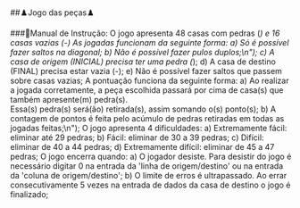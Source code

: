 ##♟️Jogo das peças♟️

###📄Manual de Instrução:
O jogo apresenta 48 casas com pedras (*) e 16 casas vazias (-)
As jogadas funcionam da seguinte forma:
  a) Só é possível fazer saltos na diagonal;
  b) Não é possível fazer pulos duplos;\n");
  c) A casa de origem (INICIAL) precisa ter uma pedra (*);
  d) A casa de destino (FINAL) precisa estar vazia (-);
  e) Não é possível fazer saltos que passem sobre casas vazias;
A pontuação funciona da seguinte forma:
  a) Ao realizar a jogada corretamente, a peça escolhida passará por cima de casa(s) que também apresente(m) pedra(s).  
     Essa(s) pedra(s) será(ão) retirada(s), assim somando o(s) ponto(s);
  b) A contagem de pontos é feita pelo acúmulo de pedras retiradas em todas as jogadas feitas;\n");
O jogo apresenta 4 dificuldades:
  a) Extremamente fácil: eliminar até 29 pedras;
  b) Fácil: eliminar de 30 a 39 pedras;
  c) Difícil: eliminar de 40 a 44 pedras;
  d) Extremamente difícil: eliminar de 45 a 47 pedras;
O jogo encerra quando:
  a) O jogador desiste. Para desistir do jogo é necessário digitar 0 na entrada da 'linha de origem/destino' ou
     na entrada da 'coluna de origem/destino';
  b) O limite de erros é ultrapassado. Ao errar consecutivamente 5 vezes na entrada de dados da casa de destino o jogo 
     é finalizado;
